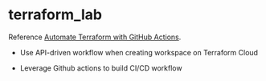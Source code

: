 # terraform_lab

Reference [Automate Terraform with GitHub Actions](https://learn.hashicorp.com/tutorials/terraform/github-actions).

- Use API-driven workflow when creating workspace on Terraform Cloud

- Leverage Github actions to build CI/CD workflow 
